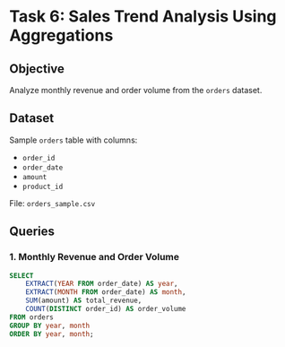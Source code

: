 # Task 6: Sales Trend Analysis Using Aggregations

## Objective
Analyze monthly revenue and order volume from the `orders` dataset.

## Dataset
Sample `orders` table with columns:
- `order_id`
- `order_date`
- `amount`
- `product_id`

File: `orders_sample.csv`

## Queries

### 1. Monthly Revenue and Order Volume
```sql
SELECT 
    EXTRACT(YEAR FROM order_date) AS year,
    EXTRACT(MONTH FROM order_date) AS month,
    SUM(amount) AS total_revenue,
    COUNT(DISTINCT order_id) AS order_volume
FROM orders
GROUP BY year, month
ORDER BY year, month;
